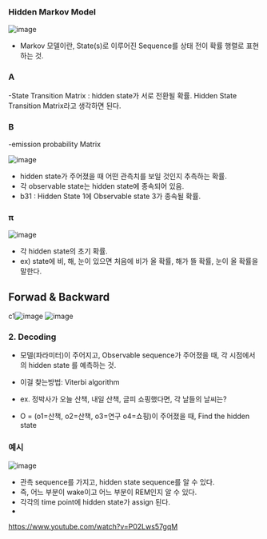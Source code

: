 
### Hidden Markov Model
![image](https://user-images.githubusercontent.com/15938354/167157178-2284abc0-afba-48cc-a269-debec6a61137.png)

- Markov 모델이란, State(s)로 이루어진 Sequence를 상태 전이 확률 행렬로 표현하는 것.
 
### A
-State Transition Matrix : hidden state가 서로 전환될 확률. Hidden State Transition Matrix라고 생각하면 된다. 

### B
-emission probability Matrix

![image](https://user-images.githubusercontent.com/15938354/167160770-960858be-5035-42e8-8f7a-d0a61a571966.png)
- hidden state가 주어졌을 때 어떤 관측치를 보일 것인지 추측하는 확률.
- 각 observable state는 hidden state에 종속되어 있음. 
- b31 : Hidden State 1에 Observable state 3가 종속될 확률. 

### π
![image](https://user-images.githubusercontent.com/15938354/167161867-b7ee17a6-3615-428f-addc-ed01a168372c.png)
- 각 hidden state의 초기 확률.
- ex) state에 비, 해, 눈이 있으면 처음에 비가 올 확률, 해가 뜰 확률, 눈이 올 확률을 말한다.


## Forwad & Backward
c1![image](https://user-images.githubusercontent.com/15938354/167178305-00969cba-70ca-4c07-bf84-e5e08f866330.png)
![image](https://user-images.githubusercontent.com/15938354/167178344-7e385f94-b3a8-4c75-9f27-6bf95a1d92bf.png)


### 2. Decoding 
- 모델(파라미터)이 주어지고, Observable sequence가 주어졌을 때, 각 시점에서의 hidden state 를 예측하는 것. 
- 이걸 찾는방법: Viterbi algorithm 

- ex. 정박사가 오늘 산책, 내일 산책, 글피 쇼핑했다면, 각 날들의 날씨는?
- O = (o1=산책, o2=산책, o3=연구 o4=쇼핑)이 주어졌을 때, Find the hidden state

### 예시

![image](https://user-images.githubusercontent.com/15938354/167173780-815cb487-8ef3-4fa1-8b86-27017d5f7e24.png)
- 관측 sequence를 가지고, hidden state sequence를 알 수 있다.
- 즉, 어느 부분이 wake이고 어느 부분이 REM인지 알 수 있다. 
- 각각의 time point에 hidden state가 assign 된다.
- 
https://www.youtube.com/watch?v=P02Lws57gqM
